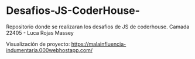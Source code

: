 # Desafios-JS-CoderHouse-

Repositorio donde se realizaran los desafios de JS de coderhouse.
Camada 22405 - Luca Rojas Massey

Visualización de proyecto: https://malainfluencia-indumentaria.000webhostapp.com/
